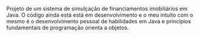 Projeto de um sistema de simulçação de financiamentos imobiliários em Java.
O código ainda está está em desenvolvimento e o meu intuíto com o mesmo é o desenvolvimento pessoal de habilidades em Java e princípios fundamentais de programação orienta a objetos.  
